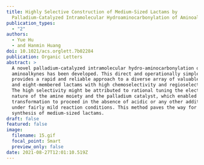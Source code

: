 ```yaml
---
title: Highly Selective Construction of Medium-Sized Lactams by
  Palladium-Catalyzed Intramolecular Hydroaminocarbonylation of Aminoalkynes
publication_types:
  - "2"
authors:
  - Yue Hu
  - and Hanmin Huang
doi: 10.1021/acs.orglett.7b02284
publication: Organic Letters
abstract: >
  A novel palladium-catalyzed intramolecular hydro-aminocarbonylation of
  aminoalkynes has been developed. This direct and operationally simple protocol
  provides a rapid and reliable approach to a diverse array of valuable seven-
  and eight-membered lactams with high chemoselectivity and regioselectivity.
  The high selectivity might be attributed to rational tuning the electronic
  nature of the amine moiety and the palladium catalyst, which enabled this
  transformation to proceed in the absence of acidic or any other additives
  under fairly mild reaction conditions. This method paves the way for the
  synthesis of medium-sized lactams.
draft: false
featured: false
image:
  filename: 15.gif
  focal_point: Smart
  preview_only: false
date: 2021-08-27T12:01:10.519Z
---
```

